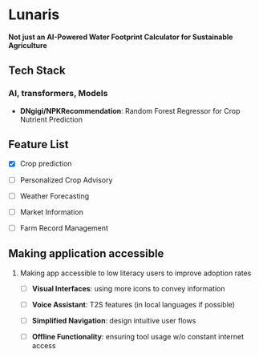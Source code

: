 # Lunaris
__Not just an AI-Powered Water Footprint Calculator for Sustainable Agriculture__

## Tech Stack
### AI, transformers, Models
- **DNgigi/NPKRecommendation**:  Random Forest Regressor for Crop Nutrient Prediction 



## Feature List
- [x] Crop prediction
- [ ] Personalized Crop Advisory
- [ ] Weather Forecasting
- [ ] Market Information
- [ ] Farm Record Management


## Making application accessible
1. Making app accessible to low literacy users to improve adoption rates
    -[ ] **Visual Interfaces**: using more icons to convey information
    -[ ] **Voice Assistant**: T2S features (in local languages if possible)
    -[ ] **Simplified Navigation**: design intuitive user flows
    -[ ] **Offline Functionality**: ensuring tool usage w/o constant internet access
 



